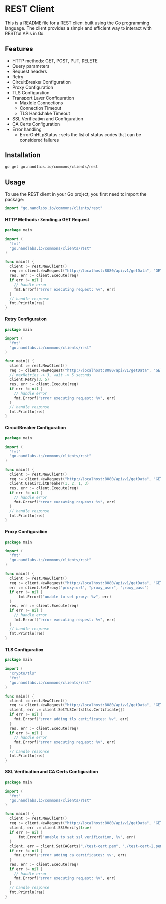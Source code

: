 # REST Client
This is a README file for a REST client built using the Go programming language. The client provides a simple and efficient way to interact with RESTful APIs in Go.

## Features
* HTTP methods: GET, POST, PUT, DELETE
* Query parameters 
* Request headers 
* Retry
* CircuitBreaker Configuration
* Proxy Configuration
* TLS Configuration
* Transport Layer Configuration
  * MaxIdle Connections
  * Connection Timeout
  * TLS Handshake Timeout
* SSL Verification and Configuration
* CA Certs Configuration
* Error handling
  * ErrorOnHttpStatus : sets the list of status codes that can be considered failures

## Installation
```bash
go get go.nandlabs.io/commons/clients/rest
```

## Usage

To use the REST client in your Go project, you first need to import the package:
```go
import "go.nandlabs.io/commons/clients/rest"
```

#### HTTP Methods : Sending a GET Request
```go
package main

import (
  "fmt"
  "go.nandlabs.io/commons/clients/rest"
)

func main() {
  client := rest.NewClient()
  req := client.NewRequest("http://localhost:8080/api/v1/getData", "GET")
  res, err := client.Execute(req)
  if err != nil {
    // handle error
    fmt.Errorf("error executing request: %v", err)
  }
  // handle response
  fmt.Println(res)
}
```

#### Retry Configuration
```go
package main

import (
  "fmt"
  "go.nandlabs.io/commons/clients/rest"
)

func main() {
  client := rest.NewClient()
  req := client.NewRequest("http://localhost:8080/api/v1/getData", "GET")
  // maxRetries -> 3, wait -> 5 seconds
  client.Retry(3, 5)
  res, err := client.Execute(req)
  if err != nil {
    // handle error
    fmt.Errorf("error executing request: %v", err)
  }
  // handle response
  fmt.Println(res)
}
```

#### CircuitBreaker Configuration
```go
package main

import (
  "fmt"
  "go.nandlabs.io/commons/clients/rest"
)

func main() {
  client := rest.NewClient()
  req := client.NewRequest("http://localhost:8080/api/v1/getData", "GET")
  client.UseCircuitBreaker(1, 2, 1, 3)
  res, err := client.Execute(req)
  if err != nil {
    // handle error
    fmt.Errorf("error executing request: %v", err)
  }
  // handle response
  fmt.Println(res)
}
```

#### Proxy Configuration
```go
package main

import (
  "fmt"
  "go.nandlabs.io/commons/clients/rest"
)

func main() {
  client := rest.NewClient()
  req := client.NewRequest("http://localhost:8080/api/v1/getData", "GET")
  err := client.SetProxy("proxy:url", "proxy_user", "proxy_pass")
  if err != nil {
	  fmt.Errorf("unable to set proxy: %v", err)
  }
  res, err := client.Execute(req)
  if err != nil {
    // handle error
    fmt.Errorf("error executing request: %v", err)
  }
  // handle response
  fmt.Println(res)
}
```

#### TLS Configuration
```go
package main

import (
  "crypto/tls"
  "fmt"
  "go.nandlabs.io/commons/clients/rest"
)

func main() {
  client := rest.NewClient()
  req := client.NewRequest("http://localhost:8080/api/v1/getData", "GET")
  client, err := client.SetTLSCerts(tls.Certificate{})
  if err != nil {
    fmt.Errorf("error adding tls certificates: %v", err)
  }
  res, err := client.Execute(req)
  if err != nil {
    // handle error
    fmt.Errorf("error executing request: %v", err)
  }
  // handle response
  fmt.Println(res)
}
```

#### SSL Verification and CA Certs Configuration
```go
package main

import (
  "fmt"
  "go.nandlabs.io/commons/clients/rest"
)

func main() {
  client := rest.NewClient()
  req := client.NewRequest("http://localhost:8080/api/v1/getData", "GET")
  client, err := client.SSlVerify(true)
  if err != nil {
	  fmt.Errorf("unable to set ssl verification, %v", err)
  }
  client, err = client.SetCACerts("./test-cert.pem", "./test-cert-2.pem")
  if err != nil {
    fmt.Errorf("error adding ca certificates: %v", err)
  }
  res, err := client.Execute(req)
  if err != nil {
    // handle error
    fmt.Errorf("error executing request: %v", err)
  }
  // handle response
  fmt.Println(res)
}
```

